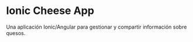 # Ionic Cheese App

Una aplicación Ionic/Angular para gestionar y compartir información sobre quesos.
